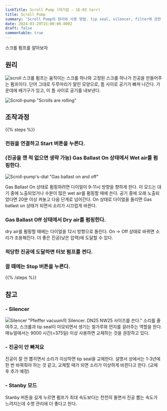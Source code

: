 ```yaml
---
linkTitle: Scroll Pump (대기압 - 1E-03 torr)
title: Scroll Pump
summary: 'Scroll Pump의 원리와 사용 방법. tip seal, silencer, filter에 관한 내용과 교체 주기.'
date: 2024-03-29T15:00:00.000Z
draft: false
commentable: true
---
```


스크롤 펌프를 알아보자

<!--more-->

## 원리

![scroll](https://assets.tina.io/aab3b88e-75e9-464f-bc3a-5c8bf84731f8/scroll.png)
스크롤 펌프는 움직이는 스크롤 하나와 고정된 스크롤 하나가 진공을 만들어주는 펌프이다. 단어 그대로 두루마리가 말린 모양으로, 틈 사이로 공기가 빠져 나간다. 가운데에 배기구가 있고, 이 틈 사이로 공기를 내보낸다.

![Scroll-pump "Scrolls are rolling"](https://assets.tina.io/aab3b88e-75e9-464f-bc3a-5c8bf84731f8/scroll_pump.gif)

## 조작과정

{{% steps %}}

### 전원을 연결하고 Start 버튼을 누른다.

### (진공을 깬 적 없으면 생략 가능) Gas Ballast On 상태에서 Wet air를 펌핑한다.

![Scroll-pump's-dial "Gas ballast on and off"](https://assets.tina.io/aab3b88e-75e9-464f-bc3a-5c8bf84731f8/scroll_gas_ballast.jpg)

Gas Ballast On 상태로 펌핑하려면 다이얼이 9-11시 방향을 향하게 한다. 이 모드는 대기 중에 노출되었거나 수분이 많은 wet air를 펌핑할 때에 쓴다. 공기 중에 오래 노출되었다면 20분 이상 켜놓고 다음 단계로 넘어간다. On 상태로 다이얼을 돌리면 Gas ballast on 상태가 되면서 소리가 시끄럽게 바뀐다.

### Gas Ballast Off 상태에서 Dry air를 펌핑한다.

dry air를 펌핑할 때에는 다이얼을 12시 방향으로 돌린다. On -> Off 상태로 바뀌면 소리가 조용해진다. 더 좋은 진공(낮은 압력)에 도달할 수 있다.

### 적당한 진공에 도달하면 터보 펌프를 켠다.

### 끌 때에는 Stop 버튼을 누른다.

{{% /steps %}}

## 참고

### - Silencer

![Silencer "Pfeiffer vacuum의 Silencer. DN25 NW25 사이즈를 쓴다."](https://assets.tina.io/aab3b88e-75e9-464f-bc3a-5c8bf84731f8/ScrollPump-Silencer.jpg)
소리를 줄여주고, 스크롤과 tip seal이 마모되면서 생기는 철가루와 먼지를 걸러주는 역할을 한다. 매뉴얼에서는 9000 시간(=375일) 이상 사용하면 교체하는 것을 권장하고 있다.

### - 진공이 안 빠져요

진공이 잘 안 뽑히면서 소리가 이상하면 tip seal을 교체한다. 설명서 상에서는 1-3년에 한 번 바꿔줘야 하는 것 같고, 교체할 때가 되면 소리가 이상하게 바뀐다고 한다. (교체 후 추가 예정)

### - Stanby 모드

Stanby 버튼을 길게 누르면 펌프가 최대 속도보다는 천천히 돌면서 진공 뽑는 속도가 느려지는데 수명 관리에 더 좋다고 한다.
